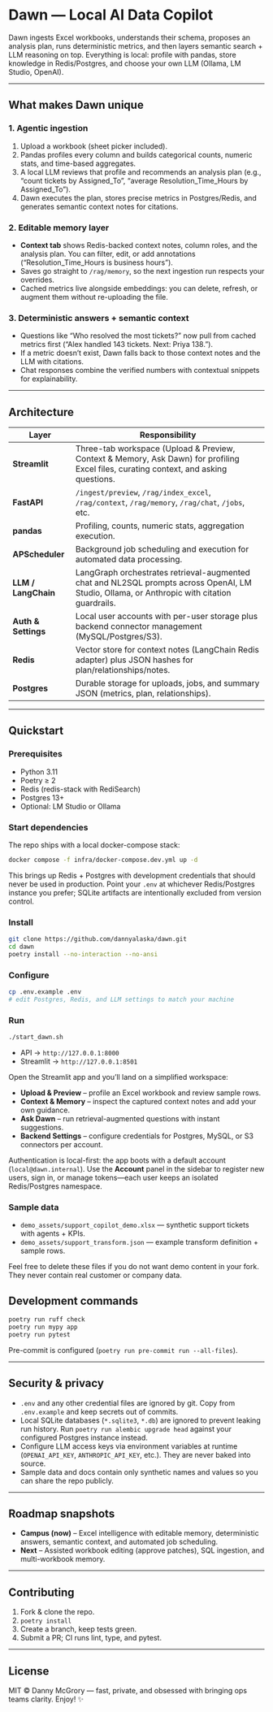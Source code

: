 # Dawn — Local AI Data Copilot

Dawn ingests Excel workbooks, understands their schema, proposes an analysis plan, runs deterministic metrics, and then layers semantic search + LLM reasoning on top. Everything is local: profile with pandas, store knowledge in Redis/Postgres, and choose your own LLM (Ollama, LM Studio, OpenAI).

---

## What makes Dawn unique

### 1. Agentic ingestion
1. Upload a workbook (sheet picker included).
2. Pandas profiles every column and builds categorical counts, numeric stats, and time-based aggregates.
3. A local LLM reviews that profile and recommends an analysis plan (e.g., “count tickets by Assigned_To”, “average Resolution_Time_Hours by Assigned_To”).
4. Dawn executes the plan, stores precise metrics in Postgres/Redis, and generates semantic context notes for citations.

### 2. Editable memory layer
- **Context tab** shows Redis-backed context notes, column roles, and the analysis plan. You can filter, edit, or add annotations (“Resolution_Time_Hours is business hours”).
- Saves go straight to `/rag/memory`, so the next ingestion run respects your overrides.
- Cached metrics live alongside embeddings: you can delete, refresh, or augment them without re-uploading the file.

### 3. Deterministic answers + semantic context
- Questions like “Who resolved the most tickets?” now pull from cached metrics first (“Alex handled 143 tickets. Next: Priya 138.”).
- If a metric doesn’t exist, Dawn falls back to those context notes and the LLM with citations.
- Chat responses combine the verified numbers with contextual snippets for explainability.

---

## Architecture

| Layer | Responsibility |
| --- | --- |
| **Streamlit** | Three-tab workspace (Upload & Preview, Context & Memory, Ask Dawn) for profiling Excel files, curating context, and asking questions. |
| **FastAPI** | `/ingest/preview`, `/rag/index_excel`, `/rag/context`, `/rag/memory`, `/rag/chat`, `/jobs`, etc. |
| **pandas** | Profiling, counts, numeric stats, aggregation execution. |
| **APScheduler** | Background job scheduling and execution for automated data processing. |
| **LLM / LangChain** | LangGraph orchestrates retrieval-augmented chat and NL2SQL prompts across OpenAI, LM Studio, Ollama, or Anthropic with citation guardrails. |
| **Auth & Settings** | Local user accounts with per-user storage plus backend connector management (MySQL/Postgres/S3). |
| **Redis** | Vector store for context notes (LangChain Redis adapter) plus JSON hashes for plan/relationships/notes. |
| **Postgres** | Durable storage for uploads, jobs, and summary JSON (metrics, plan, relationships). |

---

## Quickstart

### Prerequisites
- Python 3.11
- Poetry ≥ 2
- Redis (redis-stack with RediSearch)
- Postgres 13+
- Optional: LM Studio or Ollama

### Start dependencies
The repo ships with a local docker-compose stack:

```bash
docker compose -f infra/docker-compose.dev.yml up -d
```

This brings up Redis + Postgres with development credentials that should never be used in production. Point your `.env` at whichever Redis/Postgres instance you prefer; SQLite artifacts are intentionally excluded from version control.

### Install
```bash
git clone https://github.com/dannyalaska/dawn.git
cd dawn
poetry install --no-interaction --no-ansi
```

### Configure
```bash
cp .env.example .env
# edit Postgres, Redis, and LLM settings to match your machine
```

### Run
```bash
./start_dawn.sh
```
- API → `http://127.0.0.1:8000`
- Streamlit → `http://127.0.0.1:8501`

Open the Streamlit app and you’ll land on a simplified workspace:
- **Upload & Preview** – profile an Excel workbook and review sample rows.
- **Context & Memory** – inspect the captured context notes and add your own guidance.
- **Ask Dawn** – run retrieval-augmented questions with instant suggestions.
- **Backend Settings** – configure credentials for Postgres, MySQL, or S3 connectors per account.

Authentication is local-first: the app boots with a default account (`local@dawn.internal`). Use the **Account** panel in the sidebar to register new users, sign in, or manage tokens—each user keeps an isolated Redis/Postgres namespace.

### Sample data
- `demo_assets/support_copilot_demo.xlsx` — synthetic support tickets with agents + KPIs.
- `demo_assets/support_transform.json` — example transform definition + sample rows.

Feel free to delete these files if you do not want demo content in your fork. They never contain real customer or company data.

## Development commands

```bash
poetry run ruff check
poetry run mypy app
poetry run pytest
```

Pre-commit is configured (`poetry run pre-commit run --all-files`).

---

## Security & privacy
- `.env` and any other credential files are ignored by git. Copy from `.env.example` and keep secrets out of commits.
- Local SQLite databases (`*.sqlite3`, `*.db`) are ignored to prevent leaking run history. Run `poetry run alembic upgrade head` against your configured Postgres instance instead.
- Configure LLM access keys via environment variables at runtime (`OPENAI_API_KEY`, `ANTHROPIC_API_KEY`, etc.). They are never baked into source.
- Sample data and docs contain only synthetic names and values so you can share the repo publicly.

---

## Roadmap snapshots
- **Campus (now)** – Excel intelligence with editable memory, deterministic answers, semantic context, and automated job scheduling.
- **Next** – Assisted workbook editing (approve patches), SQL ingestion, and multi-workbook memory.

---

## Contributing

1. Fork & clone the repo.
2. `poetry install`
3. Create a branch, keep tests green.
4. Submit a PR; CI runs lint, type, and pytest.

---

## License

MIT © Danny McGrory — fast, private, and obsessed with bringing ops teams clarity. Enjoy! ✨
